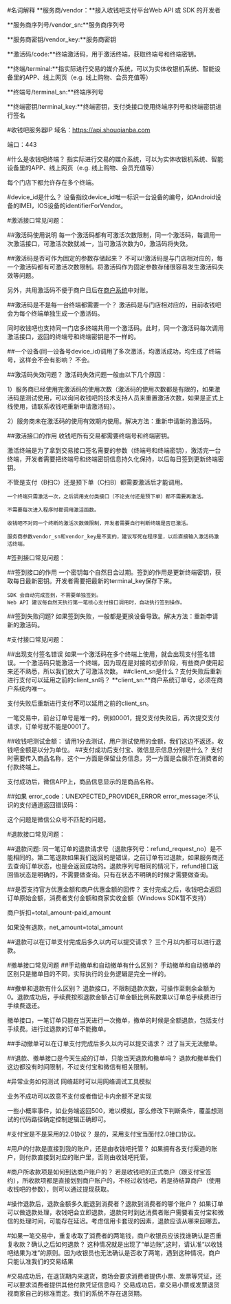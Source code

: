#名词解释
**服务商/vendor：**接入收钱吧支付平台Web API 或 SDK 的开发者

**服务商序列号/vendor_sn:**服务商序列号

**服务商密钥/vendor_key:**服务商密钥

**激活码/code:**终端激活码，用于激活终端，获取终端号和终端密钥。

**终端/terminal:**指实际进行交易的媒介系统，可以为实体收银机系统、智能设备里的APP、线上网页（e.g. 线上购物、会员充值等）

**终端号/terminal_sn:**终端序列号

**终端密钥/terminal_key:**终端密钥，支付类接口使用终端序列号和终端密钥进行签名

#收钱吧服务器IP
域名：https://api.shouqianba.com

端口：443


#什么是收钱吧终端？
指实际进行交易的媒介系统，可以为实体收银机系统、智能设备里的APP、线上网页（e.g. 线上购物、会员充值等）

每个门店下都允许存在多个终端。


#device_id是什么？
设备指纹device_id唯一标识一台设备的编号，如Android设备的IMEI，IOS设备的identifierForVendor。

#激活接口常见问题：

##激活码使用说明
每一个激活码都有可激活次数限制，同一个激活码，每调用一次激活接口，可激活次数就减一，当可激活次数为0，激活码将失效。


##激活码是否可作为固定的参数存储起来？
不可以!激活码是与门店相对应的，每一个激活码都有可激活次数限制。将激活码作为固定参数存储很容易发生激活码失效等问题。

另外，共用激活码不便于商户日后在[商户系统](http://s.shouqianba.com/#/order)中对账。


##激活码是不是每一台终端都需要一个？
激活码是与门店相对应的，目前收钱吧会为每个终端单独生成一个激活码。

同时收钱吧也支持同一门店多终端共用一个激活码。此时，同一个激活码每次调用激活接口，返回的终端号和终端密钥是不一样的。

##一个设备(同一设备号device_id)调用了多次激活，均激活成功，均生成了终端号，这样会不会有影响？
不会。


##激活码失效问题？
 激活码失效问题一般由以下几个原因：

 1）服务商已经使用完激活码的使用次数（激活码的使用次数都是有限的，如果激活码是测试使用，可以询问收钱吧的技术支持人员来重置激活次数，如果是正式上线使用，请联系收钱吧重新申请激活码）。

 2）服务商未在激活码的使用有效期内使用。解决方法：重新申请新的激活码。
 
 
##激活接口的作用
收钱吧所有交易都需要终端号和终端密钥。

激活终端是为了拿到交易接口签名需要的参数（终端号和终端密钥），激活完一台终端，开发者需要把终端号和终端密钥信息持久化保持，以后每日签到更新终端密钥。

不管是支付（B扫C）还是预下单（C扫B）都需要激活后才能调用。

	一个终端只需激活一次，之后调用支付类接口（不论支付还是预下单）都不需要再激活。
	
	不需要每次进入程序时都调用激活函数。
	
	收钱吧不对同一个终断的激活次数做限制，开发者需要自行判断终端是否已激活。
	
	服务商参数vendor_sn和vendor_key是不变的，建议写死在程序里，以后直接输入激活码激活终端。
	
#签到接口常见问题：

##签到接口的作用
一个密钥每个自然日会过期。签到的作用是更新终端密钥，获取每日最新密钥。开发者需要把最新的terminal_key保存下来。

	SDK 会自动完成签到，不需要单独签到。
	Web API 建议每自然天执行第一笔核心支付接口调用时，自动执行签到操作。
	
##签到失败问题?
 如果签到失败，一般都是更换设备导致。解决方法：重新申请新的激活码。
	
#支付接口常见问题：

##出现支付签名错误
 如果一个激活码在多个终端上使用，就会出现支付签名错误。一个激活码只能激活一个终端，因为现在是对接的初步阶段，有些商户使用起来还不熟悉，所以我们放大了可激活次数。
##client_sn是什么？支付失败后重新进行支付可以延用之前的client_sn吗？
**client_sn:**商户系统订单号，必须在商户系统内唯一。

支付失败后重新进行支付**不**可以延用之前的client_sn。

一笔交易中，前台订单号是唯一的，例如0001，提交支付失败后，再次提交支付请求，订单号就不能是0001了。

##收钱吧测试金额：
   请用1分去测试，用户测试使用的金额，我们这边不返还。收钱吧金额是以分为单位。
##支付成功后支付宝、微信显示信息分别是什么？
支付时需要传入商品名称，这个一方面是保留业务信息，另一方面是会展示在消费者的付款终端上。

支付成功后，微信APP上，商品信息显示的是商品名称。


##如果	error_code：UNEXPECTED_PROVIDER_ERROR  error_message:不认识的支付通道返回错误码：

   这个问题是微信公众号不匹配的问题。

#退款接口常见问题：

##退款问题:
 同一笔订单的退款请求号（退款序列号：refund_request_no）是不能相同的。第二笔退款如果我们返回的是错误，之前订单有过退款，如果服务商还去查询订单状态，也是会返回成功的。退款序列号相同的情况下，refund接口返回值状态是明确的，不需要做查询。只有在状态不明确的时候才需要做查询。


##是否支持官方优惠金额和商户优惠金额的回传？
支付完成之后，收钱吧会返回订单原始金额，消费者支付金额和商家实收金额（Windows SDK暂不支持）

商户折扣=total_amount-paid_amount

如果没有退款，net_amount=total_amount


##退款可以在订单支付完成后多久以内可以提交请求？
三个月以内都可以进行退款。


#撤单接口常见问题
##手动撤单和自动撤单有什么区别？
手动撤单和自动撤单的区别只是撤单目的不同，实际执行的业务逻辑是完全一样的。

##撤单和退款有什么区别？
退款接口，不限制退款次数，可操作至剩余金额为0。退款成功后，手续费按照退款金额占订单金额比例系数乘以订单总手续费进行手续费退还。

撤单接口，一笔订单只能在当天进行一次撤单，撤单的时候是全额退款，包括支付手续费。进行过退款的订单不能撤单。


##手动撤单可以在订单支付完成后多久以内可以提交请求？
过了当天无法撤单。

##退款、撤单接口是今天生成的订单，只能当天退款和撤单吗？
   退款和撤单我们这边都没有时间限制，不过支付宝和微信有相关限制。

#异常业务如何测试
网络超时可以用网络调试工具模拟

业务不成功可以故意不支付或者借记卡内余额不足实现

一些小概率事件，如业务端返回500，难以模拟，那么修改下判断条件，覆盖想测试的代码路径确定控制逻辑正确即可。


#支付宝是不是采用的2.0协议？
是的，采用支付宝当面付2.0接口协议。


#用户的付款是直接到我的账户，还是由收钱吧托管？
如果拥有各支付渠道的账户，则付款直接到对应的账户里，否则由收钱吧托管。

#商户所收款项是如何到达商户账户的？
  若是收钱吧的正式商户（跟支付宝签约），所收款项都是直接划到商户账户的，不经过收钱吧，若是待结算商户（使用收钱吧的参数），则可以通过提现获取。

#操作退款后，退款金额多久能退到消费者？退款到消费者的哪个账户？
  如果订单可以做退款处理，收钱吧会立即退款，退款何时到达消费者账户需要看支付宝和微信的处理时间，可能存在延迟。考虑信用卡套现的因素，退款应该从哪来回哪去。
  
#如果一笔交易中，重复收取了消费者的两笔钱，商户收银员应该找谁确认是否重复收款？确认之后如何退款？
  这种情况就是出现了“单边账”,这时，请认准“以收钱吧结果为准”的原则。因为收银员也无法确认是否收了两笔，遇到这种情况，商户只能认准我们的交易结果
  
#交易成功后，在退货期内来退货，商场会要求消费者提供小票、发票等凭证，还可以要求消费者提供其他付款凭证信息吗？
   交易成功后，拿交易小票或发票退货视商家自己的标准而定。我们的系统不存在退货期。



